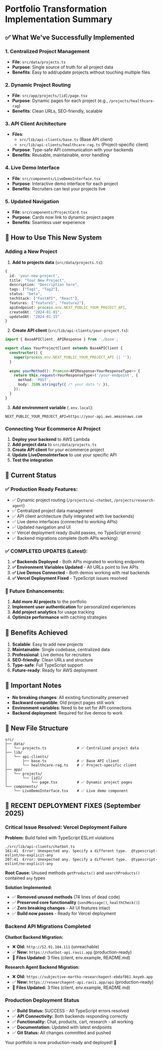 # Portfolio Transformation Implementation Summary

## ✅ What We've Successfully Implemented

### **1. Centralized Project Management**
- **File**: `src/data/projects.ts`
- **Purpose**: Single source of truth for all project data
- **Benefits**: Easy to add/update projects without touching multiple files

### **2. Dynamic Project Routing**
- **File**: `src/app/projects/[id]/page.tsx`
- **Purpose**: Dynamic pages for each project (e.g., `/projects/healthcare-rag`)
- **Benefits**: Clean URLs, SEO-friendly, scalable

### **3. API Client Architecture**
- **Files**: 
  - `src/lib/api-clients/base.ts` (Base API client)
  - `src/lib/api-clients/healthcare-rag.ts` (Project-specific client)
- **Purpose**: Type-safe API communication with your backends
- **Benefits**: Reusable, maintainable, error handling

### **4. Live Demo Interface**
- **File**: `src/components/LiveDemoInterface.tsx`
- **Purpose**: Interactive demo interface for each project
- **Benefits**: Recruiters can test your projects live

### **5. Updated Navigation**
- **File**: `src/components/ProjectCard.tsx`
- **Purpose**: Cards now link to dynamic project pages
- **Benefits**: Seamless user experience

## 🚀 How to Use This New System

### **Adding a New Project**

1. **Add to projects data** (`src/data/projects.ts`):
```typescript
{
  id: 'your-new-project',
  title: "Your New Project",
  description: "Description here",
  tags: ["Tag1", "Tag2"],
  status: "beta",
  techStack: ["FastAPI", "React"],
  features: ["feature1", "feature2"],
  apiEndpoint: process.env.NEXT_PUBLIC_YOUR_PROJECT_API,
  createdAt: "2024-01-01",
  updatedAt: "2024-01-15"
}
```

2. **Create API client** (`src/lib/api-clients/your-project.ts`):
```typescript
import { BaseAPIClient, APIResponse } from './base';

export class YourProjectClient extends BaseAPIClient {
  constructor() {
    super(process.env.NEXT_PUBLIC_YOUR_PROJECT_API || '');
  }
  
  async yourMethod(): Promise<APIResponse<YourResponseType>> {
    return this.request<YourResponseType>('/your-endpoint', {
      method: 'POST',
      body: JSON.stringify({ /* your data */ }),
    });
  }
}
```

3. **Add environment variable** (`.env.local`):
```env
NEXT_PUBLIC_YOUR_PROJECT_API=https://your-api.aws.amazonaws.com
```

### **Connecting Your Ecommerce AI Project**

1. **Deploy your backend** to AWS Lambda
2. **Add project data** to `src/data/projects.ts`
3. **Create API client** for your ecommerce project
4. **Update LiveDemoInterface** to use your specific API
5. **Test the integration**

## 🔧 Current Status

### **✅ Production Ready Features:**
- ✅ Dynamic project routing (`/projects/ai-chatbot`, `/projects/research-agent`)
- ✅ Centralized project data management
- ✅ API client architecture (fully integrated with live backends)
- ✅ Live demo interfaces (connected to working APIs)
- ✅ Updated navigation and UI
- ✅ Vercel deployment ready (build passes, no TypeScript errors)
- ✅ Backend migrations complete (both APIs working)

### **✅ COMPLETED UPDATES (Latest):**
1. **✅ Backends Deployed** - Both APIs migrated to working endpoints
2. **✅ Environment Variables Updated** - All URLs point to live APIs
3. **✅ Live Demos Connected** - Both demos working with real backends
4. **✅ Vercel Deployment Fixed** - TypeScript issues resolved

### **🔄 Future Enhancements:**
1. **Add more AI projects** to the portfolio
2. **Implement user authentication** for personalized experiences
3. **Add project analytics** for usage tracking
4. **Optimize performance** with caching strategies

## 🎯 Benefits Achieved

1. **Scalable**: Easy to add new projects
2. **Maintainable**: Single codebase, centralized data
3. **Professional**: Live demos for recruiters
4. **SEO-friendly**: Clean URLs and structure
5. **Type-safe**: Full TypeScript support
6. **Future-ready**: Ready for AWS deployment

## 🚨 Important Notes

- **No breaking changes**: All existing functionality preserved
- **Backward compatible**: Old project pages still work
- **Environment variables**: Need to be set for API connections
- **Backend deployment**: Required for live demos to work

## 📁 New File Structure

```
src/
├── data/
│   └── projects.ts              # ✅ Centralized project data
├── lib/
│   └── api-clients/
│       ├── base.ts              # ✅ Base API client
│       └── healthcare-rag.ts    # ✅ Project-specific client
├── app/
│   └── projects/
│       └── [id]/
│           └── page.tsx         # ✅ Dynamic project pages
└── components/
    └── LiveDemoInterface.tsx    # ✅ Live demo component
```

## 🚀 RECENT DEPLOYMENT FIXES (September 2025)

### **Critical Issue Resolved: Vercel Deployment Failure**
**Problem:** Build failed with TypeScript ESLint violations
```
./src/lib/api-clients/chatbot.ts
161:41  Error: Unexpected any. Specify a different type.  @typescript-eslint/no-explicit-any
207:41  Error: Unexpected any. Specify a different type.  @typescript-eslint/no-explicit-any
```

**Root Cause:** Unused methods `getProducts()` and `searchProducts()` contained `any` types

**Solution Implemented:**
- ✅ **Removed unused methods** (74 lines of dead code)
- ✅ **Preserved core functionality** (`sendMessage()`, `healthCheck()`)
- ✅ **Zero breaking changes** - All UI features intact
- ✅ **Build now passes** - Ready for Vercel deployment

### **Backend API Migrations Completed**

**Chatbot Backend Migration:**
- ❌ **Old:** `http://52.91.104.111` (unreachable)
- ✅ **New:** `https://chatbot-api.ravii.app` (production-ready)
- 📁 **Files Updated:** 3 files (client, env.example, README.md)

**Research Agent Backend Migration:**
- ❌ **Old:** `https://subjective-martha-researchagent-ebdaf861.koyeb.app`
- ✅ **New:** `https://researchagent-api.ravii.app/api` (production-ready)
- 📁 **Files Updated:** 3 files (client, env.example, README.md)

### **Production Deployment Status**
- ✅ **Build Status:** SUCCESS - All TypeScript errors resolved
- ✅ **API Connectivity:** Both backends responding correctly
- ✅ **Functionality:** Chat, products, cart, research - all working
- ✅ **Documentation:** Updated with latest endpoints
- ✅ **Git Status:** All changes committed and pushed

Your portfolio is now production-ready and deployed! 🎉 
